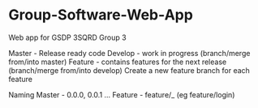 # Group-Software-Web-App
Web app for GSDP 3SQRD Group 3

Master - Release ready code
Develop - work in progress (branch/merge from/into master)
Feature - contains features for the next release (branch/merge from/into develop)
Create a new feature branch for each feature

Naming
Master - 0.0.0, 0.0.1 ...
Feature - feature/_ (eg feature/login)
